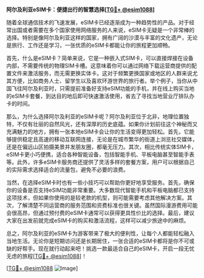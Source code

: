 **阿尔及利亚eSIM卡：便捷出行的智慧选择[[TG💪+ @esim1088](https://t.me/s/esim1088)]**

随着全球通信技术的飞速发展，eSIM卡已经逐渐成为一种趋势性的产品。对于经常出国或者需要在多个国家使用网络服务的人来说，eSIM卡无疑是一个非常棒的选择。特别是像阿尔及利亚这样的国家，拥有广阔的沙漠与丰富的文化遗产，无论是旅行、工作还是学习，一张优质的eSIM卡都能让你的旅程更加顺畅。

首先，什么是eSIM卡？简单来说，它是一种嵌入式SIM卡，可以直接焊接在设备内部，不需要传统的物理SIM卡槽。这意味着你可以通过网络下载运营商提供的配置文件来激活服务，而无需更换实体卡。这对于频繁更换国家或地区的人群来说尤其方便，比如商务人士、留学生以及喜欢环游世界的旅行者。举个例子，当你从中国飞往阿尔及利亚时，只需提前准备好支持eSIM功能的手机，并在线上购买当地的eSIM卡套餐，到达目的地后即可快速激活使用，省去了寻找当地营业厅排队办卡的时间。

那么，为什么选择阿尔及利亚的eSIM卡呢？阿尔及利亚位于北非，地理位置独特，不仅有壮丽的自然风光，还有深厚的历史底蕴。如果你计划前往这个神秘而又充满魅力的地方，拥有一张本地eSIM卡会让你的生活变得更加轻松。首先，它能够提供稳定且高速的移动互联网连接，无论是在城市繁华的街道上浏览社交媒体，还是在偏远山区拍摄美景并发朋友圈，都毫无压力。其次，相比传统实体SIM卡，eSIM卡更小巧便携，适合各种智能设备，包括智能手机、平板电脑甚至智能手表等。此外，许多eSIM卡服务商还提供了灵活多样的套餐方案，用户可以根据自己的实际需求选择适合的流量包，避免不必要的浪费。

当然，在选择eSIM卡时也有一些小技巧可以帮助你更好地享受服务。首先，确保你的设备是否支持eSIM功能非常重要。大多数现代智能手机和平板电脑都已支持这项技术，但如果你使用的是较老款的机型，则可能需要考虑其他解决方案。其次，了解清楚不同运营商的服务范围和资费标准也很关键。虽然国际漫游费用可能会很高昂，但通过预付费的eSIM卡通常可以获得更具性价比的选择。最后，建议大家在出发前就完成eSIM卡的购买和激活流程，这样可以减少旅途中的麻烦。

总之，阿尔及利亚的eSIM卡为游客带来了极大的便利性，让每个人都能轻松融入当地生活。无论你是短期访问还是长期居住，一张合适的eSIM卡都将是你不可或缺的好帮手。现在就行动起来吧！挑选一款最适合自己的eSIM卡，开启一段无忧无虑的旅程[[TG💪+ @esim1088](https://t.me/s/esim1088)]！

[[TG💪+ @esim1088](https://t.me/s/esim1088) ![Image](https://i.postimg.cc/4NQfJmqS/Snipaste-2025-05-13-00-14-12.png)]